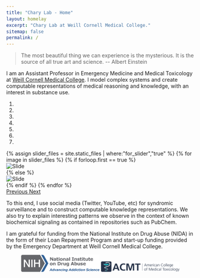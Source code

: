 ```yaml
---
title: "Chary Lab - Home"
layout: homelay
excerpt: "Chary Lab at Weill Cornell Medical College."
sitemap: false
permalink: /
---
```


> The most beautiful thing we can experience is the mysterious. It is the source of all true art and science. -- Albert Einstein 

I am an Assistant Professor in Emergency Medicine and Medical Toxicology at [Weill Cornell Medical College](https://weill.cornell.edu/). I model complex systems and create computable representations of medical reasoning and knowledge, with an interest in substance use. 

<div markdown="0" id="carousel" class="carousel slide" data-ride="carousel" data-interval="5000" data-pause="hover" >
        <ol class="carousel-indicators">
        <li data-target="#carousel" data-slide-to="0" class="active">
                </li>
        <li data-target="#carousel" data-slide-to="1" class="">
                </li>
        <li data-target="#carousel" data-slide-to="2" class="">
                </li>
        <li data-target="#carousel" data-slide-to="3">
                </li>
        <li data-target="#carousel" data-slide-to="4">
                </li>
        <li data-target="#carousel" data-slide-to="5">
                </li>
        <li data-target="#carousel" data-slide-to="6">
            </li>
        </ol>
    <div class="carousel-inner" markdown="0">
    {% assign slider_files = site.static_files | where:"for_slider","true"  %}
       {% for image in slider_files %}
            {% if forloop.first == true %}
                <div class="item active">
                    <img src = "{{ image.path }}" alt="Slide"/>
                </div>
            {% else %}
                <div class="item">
                    <img src="{{ image.path }}" alt="Slide"/>
                </div>
            {% endif %}
        {% endfor %}
    </div>

  <a class="left carousel-control" href="#carousel" role="button" data-slide="prev">
    <span class="glyphicon glyphicon-chevron-left" aria-hidden="true"></span>
    <span class="sr-only">Previous</span>
  </a>
  <a class="right carousel-control" href="#carousel" role="button" data-slide="next">
    <span class="glyphicon glyphicon-chevron-right" aria-hidden="true"></span>
    <span class="sr-only">Next</span>
  </a>
</div>

To this end, I use social media (Twitter, YouTube, etc) for syndromic surveillance and to construct computable knowledge representations. We also try to explain interesting patterns we observe in the context of known biochemical signaling as contained in repositories such as PubChem.

I am grateful for funding from the National Institute on Drug Abuse (NIDA) in the form of their Loan Repayment Program and start-up funding provided by the Emergency Department at Weill Cornell Medical College.

<figure class="fourth">
  <img src="/images/logopic/NIDA.png" style="width: 210px">
  <img src="/images/logopic/acmt.png" style="width: 210px">
</figure>

